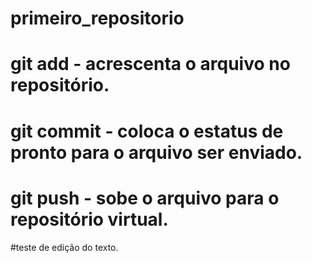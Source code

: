 # primeiro_repositorio
# git add - acrescenta o arquivo no repositório. 
# git commit - coloca o estatus de pronto para o arquivo ser enviado.
# git push - sobe o arquivo para o repositório virtual.
#teste de edição do texto.
